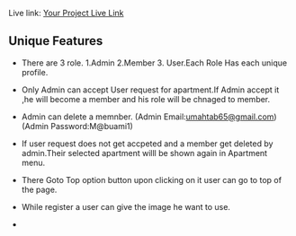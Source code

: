 

Live link: [Your Project Live Link](https://resicraft-b4fdb.web.app/)


## Unique Features

- There are 3 role. 1.Admin 2.Member 3. User.Each Role Has each unique profile.
- Only Admin can accept User request for apartment.If Admin accept it ,he will become a member and his role will be chnaged to member.
- Admin can delete a memnber.
  (Admin Email:umahtab65@gmail.com)
   (Admin Password:M@buami1)
  
- If user request does not get accpeted and a member get deleted by admin.Their selected apartment willl be shown again in Apartment menu.
- There Goto Top option button upon clicking on it user can go to top of the page.
- While register a user can give the image he want to use.
- 



